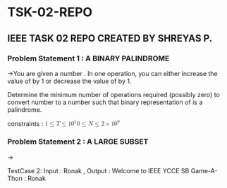 #  TSK-02-REPO
## IEEE TASK 02 REPO CREATED BY SHREYAS P.

### Problem Statement 1 : A BINARY PALINDROME


->You are given a number . In one operation, you can either increase the value of  by 1 or decrease the value of  by 1.

Determine the minimum number of operations required (possibly zero) to convert number  to a number  such that binary representation of  is a palindrome.

constraints :
<math xmlns="http://www.w3.org/1998/Math/MathML">
  <mn>1</mn>
  <mo>&#x2264;<!-- ≤ --></mo>
  <mi>T</mi>
  <mo>&#x2264;<!-- ≤ --></mo>
  <msup>
    <mn>10</mn>
    <mn>5</mn>
  </msup>
  <mspace linebreak="newline" />
  <mn>0</mn>
  <mo>&#x2264;<!-- ≤ --></mo>
  <mi>N</mi>
  <mo>&#x2264;<!-- ≤ --></mo>
  <mn>2</mn>
  <mo>&#x00D7;<!-- × --></mo>
  <msup>
    <mn>10</mn>
    <mn>9</mn>
  </msup>
</math>

### Problem Statement 2 :  A LARGE SUBSET
->

TestCase 2: Input : Ronak , Output : Welcome to IEEE YCCE SB Game-A-Thon : Ronak

